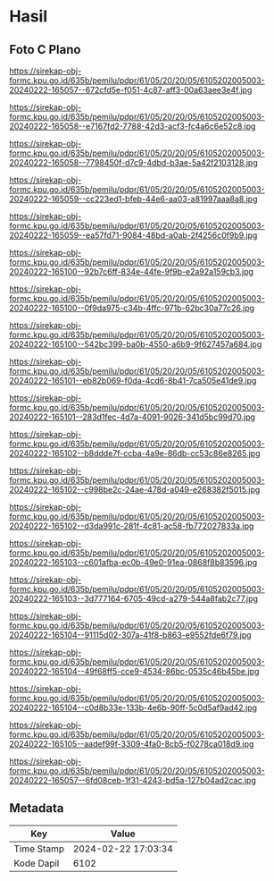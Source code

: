# Hasil

## Foto C Plano

https://sirekap-obj-formc.kpu.go.id/635b/pemilu/pdpr/61/05/20/20/05/6105202005003-20240222-165057--672cfd5e-f051-4c87-aff3-00a63aee3e4f.jpg

https://sirekap-obj-formc.kpu.go.id/635b/pemilu/pdpr/61/05/20/20/05/6105202005003-20240222-165058--e7167fd2-7788-42d3-acf3-fc4a6c6e52c8.jpg

https://sirekap-obj-formc.kpu.go.id/635b/pemilu/pdpr/61/05/20/20/05/6105202005003-20240222-165058--7798450f-d7c9-4dbd-b3ae-5a42f2103128.jpg

https://sirekap-obj-formc.kpu.go.id/635b/pemilu/pdpr/61/05/20/20/05/6105202005003-20240222-165059--cc223ed1-bfeb-44e6-aa03-a81997aaa8a8.jpg

https://sirekap-obj-formc.kpu.go.id/635b/pemilu/pdpr/61/05/20/20/05/6105202005003-20240222-165059--ea57fd71-9084-48bd-a0ab-2f4256c0f9b9.jpg

https://sirekap-obj-formc.kpu.go.id/635b/pemilu/pdpr/61/05/20/20/05/6105202005003-20240222-165100--92b7c6ff-834e-44fe-9f9b-e2a92a159cb3.jpg

https://sirekap-obj-formc.kpu.go.id/635b/pemilu/pdpr/61/05/20/20/05/6105202005003-20240222-165100--0f9da975-c34b-4ffc-971b-62bc30a77c26.jpg

https://sirekap-obj-formc.kpu.go.id/635b/pemilu/pdpr/61/05/20/20/05/6105202005003-20240222-165100--542bc399-ba0b-4550-a6b9-9f627457a684.jpg

https://sirekap-obj-formc.kpu.go.id/635b/pemilu/pdpr/61/05/20/20/05/6105202005003-20240222-165101--eb82b069-f0da-4cd6-8b41-7ca505e41de9.jpg

https://sirekap-obj-formc.kpu.go.id/635b/pemilu/pdpr/61/05/20/20/05/6105202005003-20240222-165101--283d1fec-4d7a-4091-9026-341d5bc99d70.jpg

https://sirekap-obj-formc.kpu.go.id/635b/pemilu/pdpr/61/05/20/20/05/6105202005003-20240222-165102--b8ddde7f-ccba-4a9e-86db-cc53c86e8265.jpg

https://sirekap-obj-formc.kpu.go.id/635b/pemilu/pdpr/61/05/20/20/05/6105202005003-20240222-165102--c998be2c-24ae-478d-a049-e268382f5015.jpg

https://sirekap-obj-formc.kpu.go.id/635b/pemilu/pdpr/61/05/20/20/05/6105202005003-20240222-165102--d3da991c-281f-4c81-ac58-fb772027833a.jpg

https://sirekap-obj-formc.kpu.go.id/635b/pemilu/pdpr/61/05/20/20/05/6105202005003-20240222-165103--c601afba-ec0b-49e0-91ea-0868f8b83596.jpg

https://sirekap-obj-formc.kpu.go.id/635b/pemilu/pdpr/61/05/20/20/05/6105202005003-20240222-165103--3d777164-6705-49cd-a279-544a8fab2c77.jpg

https://sirekap-obj-formc.kpu.go.id/635b/pemilu/pdpr/61/05/20/20/05/6105202005003-20240222-165104--91115d02-307a-41f8-b863-e9552fde6f79.jpg

https://sirekap-obj-formc.kpu.go.id/635b/pemilu/pdpr/61/05/20/20/05/6105202005003-20240222-165104--49f68ff5-cce9-4534-86bc-0535c46b45be.jpg

https://sirekap-obj-formc.kpu.go.id/635b/pemilu/pdpr/61/05/20/20/05/6105202005003-20240222-165104--c0d8b33e-133b-4e6b-90ff-5c0d5af9ad42.jpg

https://sirekap-obj-formc.kpu.go.id/635b/pemilu/pdpr/61/05/20/20/05/6105202005003-20240222-165105--aadef99f-3309-4fa0-8cb5-f0278ca018d9.jpg

https://sirekap-obj-formc.kpu.go.id/635b/pemilu/pdpr/61/05/20/20/05/6105202005003-20240222-165057--6fd08ceb-1f31-4243-bd5a-127b04ad2cac.jpg


## Metadata

| Key        | Value               |
| ---------- | ------------------- |
| Time Stamp | 2024-02-22 17:03:34 |
| Kode Dapil | 6102                |



